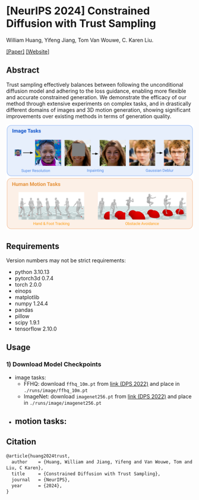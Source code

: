 # [NeurIPS 2024] Constrained Diffusion with Trust Sampling 
William Huang, Yifeng Jiang, Tom Van Wouwe, C. Karen Liu.

[[Paper]](https://arxiv.org/abs/2411.10932)
[[Website]](https://will-s-h.github.io/trust-sampling-website/)

## Abstract
Trust sampling effectively balances between following the unconditional diffusion model and adhering to the loss guidance, enabling more flexible and accurate constrained generation. We demonstrate the efficacy of our method through extensive experiments on complex tasks, and in drastically different domains of images and 3D motion generation, showing significant improvements over existing methods in terms of generation quality.

![Teaser Figure](/figures/Teaser%20Figure.png)

## Requirements
Version numbers may not be strict requirements:
- python 3.10.13
- pytorch3d 0.7.4
- torch 2.0.0
- einops
- matplotlib
- numpy 1.24.4
- pandas
- pillow
- scipy 1.9.1
- tensorflow 2.10.0

## Usage

### 1) Download Model Checkpoints
- image tasks:
    - FFHQ: download `ffhq_10m.pt` from [link (DPS 2022)](https://drive.google.com/drive/folders/1jElnRoFv7b31fG0v6pTSQkelbSX3xGZh) and place in `./runs/image/ffhq_10m.pt`
    - ImageNet: download `imagenet256.pt` from [link (DPS 2022)](https://drive.google.com/drive/folders/1jElnRoFv7b31fG0v6pTSQkelbSX3xGZh) and place in `./runs/image/imagenet256.pt`
- motion tasks:
    - 

## Citation
```
@article{huang2024trust,
  author    = {Huang, William and Jiang, Yifeng and Van Wouwe, Tom and Liu, C Karen},
  title     = {Constrained Diffusion with Trust Sampling},
  journal   = {NeurIPS},
  year      = {2024},
}
```